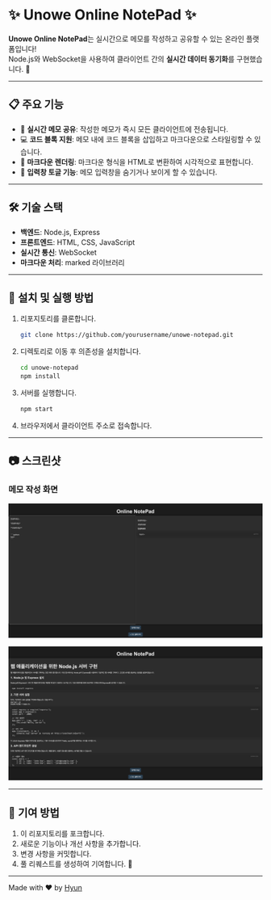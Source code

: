 # ✨ Unowe Online NotePad ✨

**Unowe Online NotePad**는 실시간으로 메모를 작성하고 공유할 수 있는 온라인 플랫폼입니다!  
Node.js와 WebSocket을 사용하여 클라이언트 간의 **실시간 데이터 동기화**를 구현했습니다. 🚀

---

## 📋 주요 기능

- 📝 **실시간 메모 공유**: 작성한 메모가 즉시 모든 클라이언트에 전송됩니다.
- 💻 **코드 블록 지원**: 메모 내에 코드 블록을 삽입하고 마크다운으로 스타일링할 수 있습니다.
- 📑 **마크다운 렌더링**: 마크다운 형식을 HTML로 변환하여 시각적으로 표현합니다.
- 🔄 **입력창 토글 기능**: 메모 입력창을 숨기거나 보이게 할 수 있습니다.

---

## 🛠️ 기술 스택

- **백엔드**: Node.js, Express
- **프론트엔드**: HTML, CSS, JavaScript
- **실시간 통신**: WebSocket
- **마크다운 처리**: marked 라이브러리

---

## 🚀 설치 및 실행 방법

1. 리포지토리를 클론합니다.

    ```bash
    git clone https://github.com/yourusername/unowe-notepad.git
    ```

2. 디렉토리로 이동 후 의존성을 설치합니다.

    ```bash
    cd unowe-notepad
    npm install
    ```

3. 서버를 실행합니다.

    ```bash
    npm start
    ```

4. 브라우저에서 클라이언트 주소로 접속합니다.

---

## 📷 스크린샷

### 메모 작성 화면
![메모 작성 화면](https://github.com/Hyun647/hyun647.github.io/blob/master/images/UnoweOnlineNotepad_img3.png?raw=true)


![마크다운 렌더링](https://github.com/Hyun647/hyun647.github.io/blob/master/images/UnoweOnlineNotepad_img2.png?raw=true)

---

## 🤝 기여 방법

1. 이 리포지토리를 포크합니다.  
2. 새로운 기능이나 개선 사항을 추가합니다.  
3. 변경 사항을 커밋합니다.  
4. 풀 리퀘스트를 생성하여 기여합니다. 🎉

---

Made with ❤️ by [Hyun](https://github.com/hyun647)